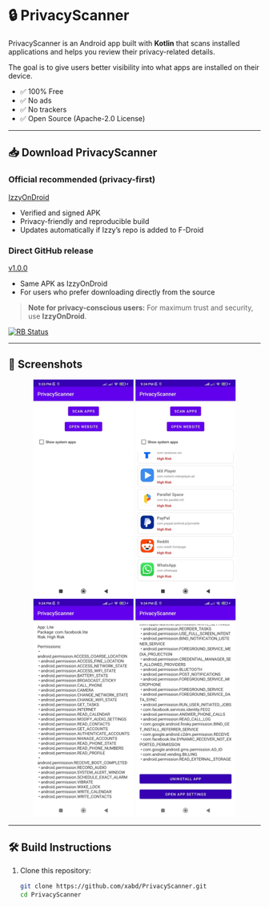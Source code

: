 # 🔒 PrivacyScanner  

PrivacyScanner is an Android app built with **Kotlin** that scans installed applications and helps you review their privacy-related details.  

The goal is to give users better visibility into what apps are installed on their device.  
- ✅ 100% Free  
- ✅ No ads  
- ✅ No trackers  
- ✅ Open Source (Apache-2.0 License)  

---

## 📥 Download PrivacyScanner

### Official recommended (privacy-first)
[IzzyOnDroid](https://apt.izzysoft.de/fdroid/index/apk/nodomain.xabd.privacyscanner)  
- Verified and signed APK  
- Privacy-friendly and reproducible build  
- Updates automatically if Izzy’s repo is added to F-Droid  

### Direct GitHub release
[v1.0.0](https://github.com/xabd/PrivacyScanner/releases/tag/v1.0.0)  
- Same APK as IzzyOnDroid  
- For users who prefer downloading directly from the source  

> **Note for privacy-conscious users:** For maximum trust and security, use **IzzyOnDroid**.

[<img src="https://shields.rbtlog.dev/simple/nodomain.xabd.privacyscanner" alt="RB Status">](https://shields.rbtlog.dev/nodomain.xabd.privacyscanner)

---

## 📸 Screenshots  

<p align="center">
  <img src="metadata/en-US/images/phoneScreenshots/A.jpg" width="200" />
  <img src="metadata/en-US/images/phoneScreenshots/B.jpg" width="200" />
  <img src="metadata/en-US/images/phoneScreenshots/C.jpg" width="200" />
  <img src="metadata/en-US/images/phoneScreenshots/D.jpg" width="200" />
</p>

---

## 🛠️ Build Instructions  

1. Clone this repository:
   ```bash
   git clone https://github.com/xabd/PrivacyScanner.git
   cd PrivacyScanner


